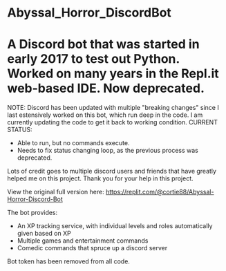 # Abyssal_Horror_DiscordBot
# A Discord bot that was started in early 2017 to test out Python. Worked on many years in the Repl.it web-based IDE. Now deprecated.

NOTE:
Discord has been updated with multiple "breaking changes" since I last estensively worked on this bot, which run deep in the code. I am currently updating the code to get it back to working condition.
CURRENT STATUS:
- Able to run, but no commands execute.
- Needs to fix status changing loop, as the previous process was deprecated.

Lots of credit goes to multiple discord users and friends that have greatly helped me on this project. Thank you for your help in this project.

View the original full version here: https://replit.com/@cortie88/Abyssal-Horror-Discord-Bot

The bot provides:
 - An XP tracking service, with individual levels and roles automatically given based on XP
 - Multiple games and entertainment commands
 - Comedic commands that spruce up a discord server

Bot token has been removed from all code.
